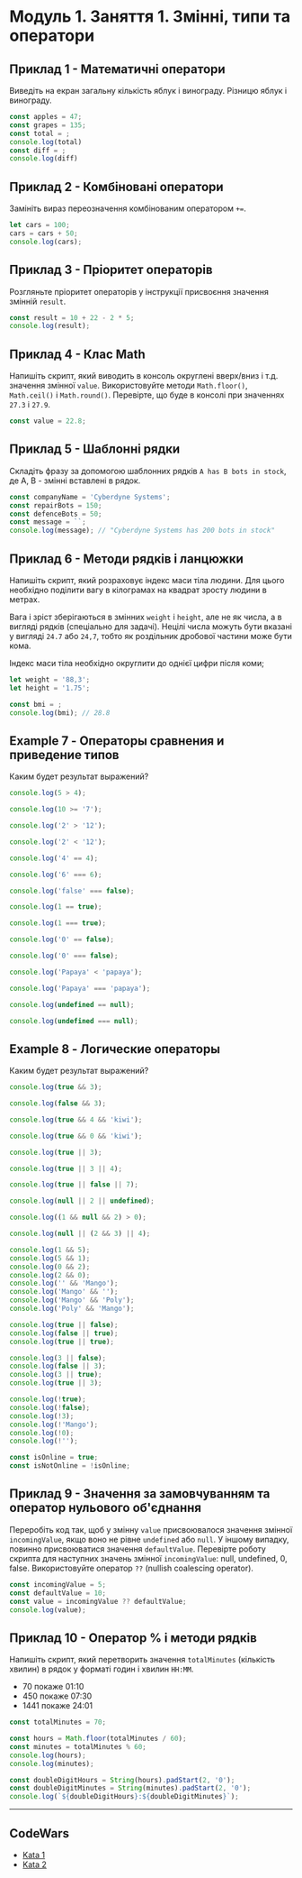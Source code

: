 # Модуль 1. Заняття 1. Змінні, типи та оператори

## Приклад 1 - Математичні оператори

Виведіть на екран загальну кількість яблук і винограду. Різницю яблук і
винограду.

```js
const apples = 47;
const grapes = 135;
const total = ;
console.log(total)
const diff = ;
console.log(diff)
```

## Приклад 2 - Комбіновані оператори

Замініть вираз переозначення комбінованим оператором `+=`.

```js
let cars = 100;
cars = cars + 50;
console.log(cars);
```

## Приклад 3 - Пріоритет операторів

Розгляньте пріоритет операторів у інструкції присвоєння значення змінній
`result`.

```js
const result = 10 + 22 - 2 * 5;
console.log(result);
```

## Приклад 4 - Клас Math

Напишіть скрипт, який виводить в консоль округлені вверх/вниз і т.д. значення
змінної `value`. Використовуйте методи `Math.floor()`, `Math.ceil()` і
`Math.round()`. Перевірте, що буде в консолі при значеннях `27.3` і `27.9`.

```js
const value = 22.8;
```

## Приклад 5 - Шаблонні рядки

Складіть фразу за допомогою шаблонних рядків `A has B bots in stock`, де A, B -
змінні вставлені в рядок.

```js
const companyName = 'Cyberdyne Systems';
const repairBots = 150;
const defenceBots = 50;
const message = ``;
console.log(message); // "Cyberdyne Systems has 200 bots in stock"
```

## Приклад 6 - Методи рядків і ланцюжки

Напишіть скрипт, який розраховує індекс маси тіла людини. Для цього необхідно
поділити вагу в кілограмах на квадрат зросту людини в метрах.

Вага і зріст зберігаються в змінних `weight` і `height`, але не як числа, а в
вигляді рядків (спеціально для задачі). Нецілі числа можуть бути вказані у
вигляді `24.7` або `24,7`, тобто як роздільник дробової частини може бути кома.

Індекс маси тіла необхідно округлити до однієї цифри після коми;

```js
let weight = '88,3';
let height = '1.75';

const bmi = ;
console.log(bmi); // 28.8
```

## Example 7 - Операторы сравнения и приведение типов

Каким будет результат выражений?

```js
console.log(5 > 4);

console.log(10 >= '7');

console.log('2' > '12');

console.log('2' < '12');

console.log('4' == 4);

console.log('6' === 6);

console.log('false' === false);

console.log(1 == true);

console.log(1 === true);

console.log('0' == false);

console.log('0' === false);

console.log('Papaya' < 'papaya');

console.log('Papaya' === 'papaya');

console.log(undefined == null);

console.log(undefined === null);
```

## Example 8 - Логические операторы

Каким будет результат выражений?

```js
console.log(true && 3);

console.log(false && 3);

console.log(true && 4 && 'kiwi');

console.log(true && 0 && 'kiwi');

console.log(true || 3);

console.log(true || 3 || 4);

console.log(true || false || 7);

console.log(null || 2 || undefined);

console.log((1 && null && 2) > 0);

console.log(null || (2 && 3) || 4);
```

```js
console.log(1 && 5);
console.log(5 && 1);
console.log(0 && 2);
console.log(2 && 0);
console.log('' && 'Mango');
console.log('Mango' && '');
console.log('Mango' && 'Poly');
console.log('Poly' && 'Mango');
```

```js
console.log(true || false);
console.log(false || true);
console.log(true || true);

console.log(3 || false);
console.log(false || 3);
console.log(3 || true);
console.log(true || 3);
```

```js
console.log(!true);
console.log(!false);
console.log(!3);
console.log(!'Mango');
console.log(!0);
console.log(!'');

const isOnline = true;
const isNotOnline = !isOnline;
```

## Приклад 9 - Значення за замовчуванням та оператор нульового об'єднання

Переробіть код так, щоб у змінну `value` присвоювалося значення змінної
`incomingValue`, якщо воно не рівне `undefined` або `null`. У іншому випадку,
повинно присвоюватися значення `defaultValue`. Перевірте роботу скрипта для
наступних значень змінної `incomingValue`: null, undefined, 0, false.
Використовуйте оператор `??` (nullish coalescing operator).

```js
const incomingValue = 5;
const defaultValue = 10;
const value = incomingValue ?? defaultValue;
console.log(value);
```

## Приклад 10 - Оператор % і методи рядків

Напишіть скрипт, який перетворить значення `totalMinutes` (кількість хвилин) в
рядок у форматі годин і хвилин `HH:MM`.

- 70 покаже 01:10
- 450 покаже 07:30
- 1441 покаже 24:01

```js
const totalMinutes = 70;

const hours = Math.floor(totalMinutes / 60);
const minutes = totalMinutes % 60;
console.log(hours);
console.log(minutes);

const doubleDigitHours = String(hours).padStart(2, '0');
const doubleDigitMinutes = String(minutes).padStart(2, '0');
console.log(`${doubleDigitHours}:${doubleDigitMinutes}`);
```

---

## CodeWars

- [Kata 1](https://www.codewars.com/kata/5a3fe3dde1ce0e8ed6000097)
- [Kata 2](https://www.codewars.com/kata/5748838ce2fab90b86001b1a)
